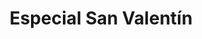 ---
id: banner-info
title: "Especial San Valentín"
description: "Del 12 al 15 de febrero\nDisfruta de descuentos exclusivos"
startDate: "2025-02-11"
endDate: "2025-02-14"
---